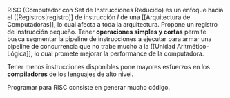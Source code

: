 RISC (Computador con Set de Instrucciones Reducido) es un enfoque hacia el [[Registros|registro]] de instrucción $I$ de una [[Arquitectura de Computadoras]], lo cual afecta a toda la arquitectura. Propone un registro de instrucción pequeño. Tener **operaciones simples y cortas** permite busca segmentar la pipeline de instrucciones a ejecutar para armar una pipeline de concurrencia que no trabe mucho a la [[Unidad Aritmético-Lógica]], lo cual promete mejorar la performance de la computadora.

Tener menos instrucciones disponibles pone mayores esfuerzos en los **compiladores** de los lenguajes de alto nivel.

Programar para RISC consiste en generar mucho código.
